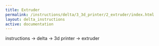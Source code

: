 ```yaml
---
title: Extruder
permalink: /instructions/delta/3_3d_printer/2_extruder/index.html
layout: delta_instructions
active: documentation
---
```

instructions -> delta -> 3d printer -> extruder